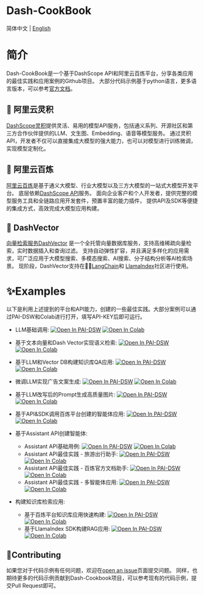 <p align="center">
    <h1>Dash-CookBook</h1>
<p>

简体中文 | [English](./README.md)

# 简介

Dash-CookBook是一个基于DashScope API和阿里云百炼平台，分享各类应用的最佳实践和应用案例的Github项目。
大部分代码示例基于python语言，更多语言版本，可以参考[官方文档](https://help.aliyun.com/document_detail/2400264.html?spm=a2c4g.2400256.0.0.37807b3b5VzvnK)。


## 🚀 阿里云灵积
[DashScope灵积](https://dashscope.aliyun.com/)提供灵活、易用的模型API服务，包括通义系列、开源社区和第三方合作伙伴提供的LLM、文生图、Embedding、语音等模型服务。
通过灵积API，开发者不仅可以直接集成大模型的强大能力，也可以对模型进行训练微调，实现模型定制化。


## 🚀 阿里云百炼

[阿里云百炼](https://bailian.console.aliyun.com/#/home)是基于通义大模型、行业大模型以及三方大模型的一站式大模型开发平台。
底层依赖[DashScope API](https://dashscope.aliyun.com/)服务。
面向企业客户和个人开发者，提供完整的模型服务工具和全链路应用开发套件，预置丰富的能力插件，
提供API及SDK等便捷的集成方式，高效完成大模型应用构建。

## 🚀 DashVector

[向量检索服务DashVector](https://www.aliyun.com/activity/intelligent/DashVector)
是一个全托管向量数据库服务，支持高维稀疏向量检索，实时数据插入和查询过滤。
支持自动弹性扩容，并且满足多样化的应用需求，可广泛应用于大模型搜索、多模态搜索、AI搜索、分子结构分析等AI检索场景。
现阶段，DashVector支持在🦜️🔗[LangChain](https://python.langchain.com/docs/integrations/vectorstores/dashvector)和
[LlamaIndex](https://docs.llamaindex.ai/en/stable/examples/vector_stores/DashvectorIndexDemo/)社区进行使用。


# ✨Examples
以下是利用上述提到的平台和API能力，创建的一些最佳实践。大部分案例可以通过PAI-DSW和Colab进行打开，填写API-KEY后即可运行。


- LLM基础调用: [![Open In PAI-DSW](https://modelscope.oss-cn-beijing.aliyuncs.com/resource/Open-in-DSW20px.svg)](https://gallery.pai-ml.com/#/import/https://github.com/dashscope/dash-cookbook/blob/main/models/call_model.ipynb)  [![Open In Colab](https://colab.research.google.com/assets/colab-badge.svg)](https://colab.research.google.com/github/dashscope/dash-cookbook/blob/main/models/call_model.ipynb)

- 基于文本向量和Dash Vector实现语义检索: [![Open In PAI-DSW](https://modelscope.oss-cn-beijing.aliyuncs.com/resource/Open-in-DSW20px.svg)](https://gallery.pai-ml.com/#/import/https://github.com/dashscope/dash-cookbook/blob/main/examples/basic_semantic_search.ipynb) [![Open In Colab](https://colab.research.google.com/assets/colab-badge.svg)](https://colab.research.google.com/github/dashscope/dash-cookbook/blob/main/examples/basic_semantic_search.ipynb)

- 基于LLM和Vector DB构建知识库QA应用:  [![Open In PAI-DSW](https://modelscope.oss-cn-beijing.aliyuncs.com/resource/Open-in-DSW20px.svg)](https://gallery.pai-ml.com/#/import/https://github.com/dashscope/dash-cookbook/blob/main/examples/vectorDB_enhanced_QA_with_LLM.ipynb)  [![Open In Colab](https://colab.research.google.com/assets/colab-badge.svg)](https://colab.research.google.com/github/dashscope/dash-cookbook/blob/main/examples/vectorDB_enhanced_QA_with_LLM.ipynb)

- 微调LLM实现广告文案生成: [![Open In PAI-DSW](https://modelscope.oss-cn-beijing.aliyuncs.com/resource/Open-in-DSW20px.svg)](https://gallery.pai-ml.com/#/import/https://github.com/dashscope/dash-cookbook/blob/main/examples/finetune_LLM_for_advertisement_generation_sdk_api.ipynb)  [![Open In Colab](https://colab.research.google.com/assets/colab-badge.svg)](https://colab.research.google.com/github/dashscope/dash-cookbook/blob/main/examples/finetune_LLM_for_advertisement_generation_sdk_api.ipynb)

- 基于LLM改写后的Prompt生成高质量图片:   [![Open In PAI-DSW](https://modelscope.oss-cn-beijing.aliyuncs.com/resource/Open-in-DSW20px.svg)](https://gallery.pai-ml.com/#/import/https://github.com/dashscope/dash-cookbook/blob/main/examples/image_generation_with_LLM_enhanced_prompt.ipynb) [![Open In Colab](https://colab.research.google.com/assets/colab-badge.svg)](https://colab.research.google.com/github/dashscope/dash-cookbook/blob/main/examples/image_generation_with_LLM_enhanced_prompt.ipynb)

- 基于API&SDK调用百炼平台创建的智能体应用: [![Open In PAI-DSW](https://modelscope.oss-cn-beijing.aliyuncs.com/resource/Open-in-DSW20px.svg)](https://gallery.pai-ml.com/#/import/https://github.com/dashscope/dash-cookbook/blob/main/apps/call_application.ipynb)  [![Open In Colab](https://colab.research.google.com/assets/colab-badge.svg)](https://colab.research.google.com/github/dashscope/dash-cookbook/blob/main/apps/call_application.ipynb)
- 基于Assistant API创建智能体:
  - Assistant API基础用例: [![Open In PAI-DSW](https://modelscope.oss-cn-beijing.aliyuncs.com/resource/Open-in-DSW20px.svg)](https://gallery.pai-ml.com/#/import/https://github.com/dashscope/dash-cookbook/blob/main/assistants/assistant_api_usage.ipynb)  [![Open In Colab](https://colab.research.google.com/assets/colab-badge.svg)](https://colab.research.google.com/github/dashscope/dash-cookbook/blob/main/assistants/assistant_api_usage.ipynb)
  - Assistant API最佳实践 - 旅游出行助手: [![Open In PAI-DSW](https://modelscope.oss-cn-beijing.aliyuncs.com/resource/Open-in-DSW20px.svg)](https://gallery.pai-ml.com/#/import/https://github.com/dashscope/dash-cookbook/blob/main/assistants/assistant_api_demo.ipynb)  [![Open In Colab](https://colab.research.google.com/assets/colab-badge.svg)](https://colab.research.google.com/github/dashscope/dash-cookbook/blob/main/assistants/assistant_api_demo.ipynb)
  - Assistant API最佳实践 - 百炼官方文档助手: [![Open In PAI-DSW](https://modelscope.oss-cn-beijing.aliyuncs.com/resource/Open-in-DSW20px.svg)](https://gallery.pai-ml.com/#/import/https://github.com/dashscope/dash-cookbook/blob/main/assistants/assistant_api_with_rag.ipynb)  [![Open In Colab](https://colab.research.google.com/assets/colab-badge.svg)](https://colab.research.google.com/github/dashscope/dash-cookbook/blob/main/assistants/assistant_api_with_rag.ipynb)
  - Assistant API最佳实践 - 多智能体应用: [![Open In PAI-DSW](https://modelscope.oss-cn-beijing.aliyuncs.com/resource/Open-in-DSW20px.svg)](https://gallery.pai-ml.com/#/import/https://github.com/dashscope/dash-cookbook/blob/main/assistants/assistant_api_multi_agent.ipynb)  [![Open In Colab](https://colab.research.google.com/assets/colab-badge.svg)](https://colab.research.google.com/github/dashscope/dash-cookbook/blob/main/assistants/assistant_api_multi_agent.ipynb)
- 构建知识库检索应用:
  - 基于百炼平台知识库应用快速构建: [![Open In PAI-DSW](https://modelscope.oss-cn-beijing.aliyuncs.com/resource/Open-in-DSW20px.svg)](https://gallery.pai-ml.com/#/import/https://github.com/dashscope/dash-cookbook/blob/main/rags/rag_quick_start.ipynb)  [![Open In Colab](https://colab.research.google.com/assets/colab-badge.svg)](https://colab.research.google.com/github/dashscope/dash-cookbook/blob/main/rags/rag_quick_start.ipynb)
  - 基于LlamaIndex SDK构建RAG应用: [![Open In PAI-DSW](https://modelscope.oss-cn-beijing.aliyuncs.com/resource/Open-in-DSW20px.svg)](https://gallery.pai-ml.com/#/import/https://github.com/dashscope/dash-cookbook/blob/main/rags/build_rag_with_llama_index.ipynb)  [![Open In Colab](https://colab.research.google.com/assets/colab-badge.svg)](https://colab.research.google.com/github/dashscope/dash-cookbook/blob/main/rags/build_rag_with_llama_index.ipynb)

## 💁Contributing

如果您对于代码示例有任何问题，欢迎在[open an issue](https://github.com/dashscope/dash-cookbook/issues)页面提交问题。
同样，也期待更多的代码示例贡献到Dash-Cookbook项目，可以参考现有的代码示例，提交Pull Request即可。


